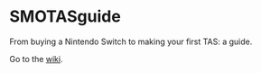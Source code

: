 # SMOTASguide
From buying a Nintendo Switch to making your first TAS: a guide.

Go to the [wiki](https://github.com/Rhinozz/SMOTASguide/wiki).
